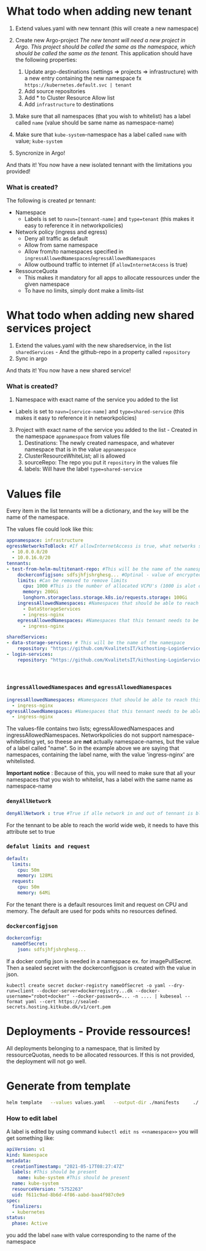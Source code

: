 
# What todo when adding new tenant
1. Extend values.yaml with new tennant (this will create a new namespace)
1. Create new Argo-project
    *The new tenant will need a new project in Argo. This project should be called the same as the namespace, which should be called the same as the tenant.*
    This application should have the following properties:
    1. Update argo-destinations (settings => projects => infrastructure) with a new entry containing the new namespace fx ``https://kubernetes.default.svc | tenant ``
    2. Add source repositories
    3. Add * to Cluster Resource Allow list
    4. Add `infrastructure` to destinations
 
1. Make sure that all namespaces (that you wish to whitelist) has a label called `name` (value should be same name as namespace-name)
1. Make sure that `kube-system`-namespace has a label called `name` with value; `kube-system`
1. Syncronize in Argo!

And thats it! You now have a new isolated tennant with the limitations you provided!


### What is created?
The following is created pr tennant:
- Namespace
  - Labels is set to `navn=[tennant-name]` and `type=tenant` (this makes it easy to reference it in networkpolicies)
- Network policy (ingress and egress)
  - Deny all traffic as default
  - Allow from same namespace
  - Allow from/to namespaces specified in `ingressAllowedNamespaces`/`egressAllowedNamespaces`
  - Allow outbound traffic to internet (if `allowInternetAccess` is true)
- RessourceQuota
  - This makes it mandatory for all apps to allocate ressources under the given namespace
  - To have no limits, simply dont make a limits-list

# What todo when adding new shared services project
1. Extend the values.yaml with the new sharedservice, in the list `sharedServices` - And the github-repo in a property called `repository`
1. Sync in argo

And thats it! You now have a new shared service!
### What is created?
1. Namespace with exact name of the service you added to the list
 - Labels is set to `navn=[service-name]` and `type=shared-service` (this makes it easy to reference it in networkpolicies)
3. Project with exact name of the service you added to the list - Created in the namespace `appnamespace` from values file
    1.  Destinations: The newly created namespace, and whatever namespace that is in the value `appnamespace`
    2.  ClusterResourceWhiteList; all is allowed
    3.  sourceRepo: The repo you put it `repository` in the values file
    4.  labels: Will have the label `type=shared-service`

    

# Values file
Every item in the list tennants will be a dictionary, and the `key` will be the name of the namespace.

The values file could look like this:
```yaml
appnamespace: infrastructure
egressNetworksToBlock: #If allowInternetAccess is true, what networks should we not allow traffic to (this should be the ranges for other pods in other namespaces)
  - 10.0.0.0/20
  - 10.0.16.0/20
tennants: 
- test-from-helm-multitenant-repo: #This will be the name of the namespace
    dockerconfigjson: sdfsjhfjshrghesg... #Optinal - value of encrypted Sealed Secret
    limits: #Can be removed to remove limits
      cpu: 1000 #This is the number of allocated VCPU's (1000 is alot of vcpu's)
      memory: 200Gi
      longhorn.storageclass.storage.k8s.io/requests.storage: 100Gi
    ingressAllowedNamespaces: #Namespaces that should be able to reach this namespace
      - DataStorageServices
      - ingress-nginx
    egressAllowedNamespaces: #Namespaces that this tennant needs to be able to reach
      - ingress-nginx

sharedServices:
- data-storage-services: # This will be the name of the namespace
    repository: "https://github.com/KvalitetsIT/kithosting-LoginServices.git"
- login-services:
    repository: "https://github.com/KvalitetsIT/kithosting-LoginServices.git"
    
    
```
### `ingressAllowedNamespaces` and `egressAllowedNamespaces`
```yml
ingressAllowedNamespaces: #Namespaces that should be able to reach this namespace
  - ingress-nginx
egressAllowedNamespaces: #Namespaces that this tennant needs to be able to reach
  - ingress-nginx
```
The values-file contains two lists; egressAllowedNamespaces and ingressAllowedNamespaces. Networkpolicies do not support namespace-whitelisting yet, so theese are **not** actually namespace-names, but the value of a label called "name". So in the example above we are saying that namespaces, containing the label name, with the value 'ingress-nginx' are whitelisted.

**Important notice** : Because of this, you will need to make sure that all your namespaces that you wish to whitelist, has a label with the same name as namespace-name

### `denyAllNetwork`
```yml
denyAllNetwork : true #True if alle network in and out of tennant is blocked and between pod in tennant
```
For the tennant to be able to reach the world wide web, it needs to have this attribute set to true

### `defalut limits and request`
```yml
default:
  limits:
    cpu: 50m
    memory: 128Mi
  request:
    cpu: 50m
    memory: 64Mi
```
For the tenant there is a default resources limit and request on CPU and memory. The default are used for pods whits no resources defined.

### `dockerconfigjson`
```yml
dockerconfig:
  nameOfSecret:
    json: sdfsjhfjshrghesg...
```
If a docker config json is needed in a namespace ex. for imagePullSecret. Then a sealed secret with the dockerconfigjson is created with the value in json.

```
kubectl create secret docker-registry nameOfSecret -o yaml --dry-run=client --docker-server=dockerregistry...dk --docker-username="robot+docker" --docker-password=... -n .... | kubeseal --format yaml --cert https://sealed-secrets.hosting.kitkube.dk/v1/cert.pem
```

# Deployments - Provide ressources!
All deployments belonging to a namespace, that is limited by ressourceQuotas, needs to be allocated ressources. If this is not provided, the deployment will not go well.

# Generate from template
```sh
helm template   --values values.yaml   --output-dir ./manifests     ./
```

### How to edit label
A label is edited by using command `kubectl edit ns <<namespace>>` you will get something like:

```yml
apiVersion: v1
kind: Namespace
metadata:
  creationTimestamp: "2021-05-17T08:27:47Z"
  labels: #This should be present
    name: kube-system #This should be present
  name: kube-system
  resourceVersion: "5752263"
  uid: f611c9ad-8b6d-4f86-aabd-baa4f987c0e9
spec:
  finalizers:
  - kubernetes
status:
  phase: Active
```
you add the label `name` with value corresponding to the name of the namespace
